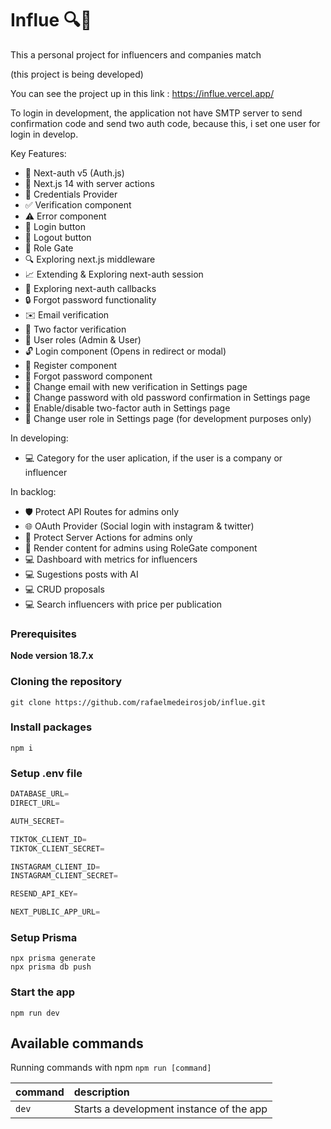 # Influe 🔍🚀

This a personal project for influencers and companies match

(this project is being developed)

You can see the project up in this link : https://influe.vercel.app/

To login in development, the application not have SMTP server to send confirmation code and send two auth code, because this, i set one user for login in develop.


Key Features:
- 🔐 Next-auth v5 (Auth.js)
- 🚀 Next.js 14 with server actions
- 🔑 Credentials Provider
- ✅ Verification component
- ⚠️ Error component
- 🔘 Login button
- 🚪 Logout button
- 🚧 Role Gate
- 🔍 Exploring next.js middleware
- 📈 Extending & Exploring next-auth session
- 🔄 Exploring next-auth callbacks
- 🔒 Forgot password functionality
- ✉️ Email verification
- 📱 Two factor verification
- 👥 User roles (Admin & User)
- 🔓 Login component (Opens in redirect or modal)
- 📝 Register component
- 🤔 Forgot password component
- 📧 Change email with new verification in Settings page
- 🔑 Change password with old password confirmation in Settings page
- 🔔 Enable/disable two-factor auth in Settings page
- 🔄 Change user role in Settings page (for development purposes only)

In developing:
- 💻 Category for the user aplication, if the user is a company or influencer

In backlog:
- 🛡️ Protect API Routes for admins only
- 🌐 OAuth Provider (Social login with instagram & twitter)
- 🔐 Protect Server Actions for admins only
- 👑 Render content for admins using RoleGate component
- 💻 Dashboard with metrics for influencers
- 💻 Sugestions posts with AI
- 💻 CRUD proposals
- 💻 Search influencers with price per publication




### Prerequisites

**Node version 18.7.x**

### Cloning the repository

```shell
git clone https://github.com/rafaelmedeirosjob/influe.git
```

### Install packages

```shell
npm i
```

### Setup .env file


```js
DATABASE_URL=
DIRECT_URL=

AUTH_SECRET=

TIKTOK_CLIENT_ID=
TIKTOK_CLIENT_SECRET=

INSTAGRAM_CLIENT_ID=
INSTAGRAM_CLIENT_SECRET=

RESEND_API_KEY=

NEXT_PUBLIC_APP_URL=
```

### Setup Prisma
```shell
npx prisma generate
npx prisma db push
```

### Start the app

```shell
npm run dev
```

## Available commands

Running commands with npm `npm run [command]`

| command         | description                              |
| :-------------- | :--------------------------------------- |
| `dev`           | Starts a development instance of the app |
